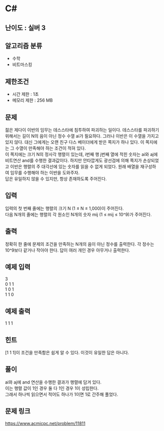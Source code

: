 # C#

## 난이도 : 실버 3

## 알고리즘 분류
  - 수학
  - 비트마스킹

## 제한조건
  - 시간 제한 : 1초
  - 메모리 제한 : 256 MB

## 문제
젊은 제다이 이반의 임무는 데스스타에 침투하여 파괴하는 일이다. 데스스타를 파괴하기 위해서는 길이 N의 음이 아닌 정수 수열 ai가 필요하다. 그러나 이반은 이 수열을 가지고 있지 않다. 대신 그에게는 오랜 친구 다스 베이더에게 받은 쪽지가 하나 있다. 이 쪽지에는 그 수열이 만족해야 하는 조건이 적혀 있다.<br/>
이 쪽지에는 크기 N의 정사각 행렬이 있는데, i번째 행 j번째 열에 적힌 숫자는 ai와 aj에 비트연산 and를 수행한 결과값이다. 하지만 안타깝게도 광선검에 의해 쪽지가 손상되었고 이반은 행렬의 주 대각선에 있는 숫자를 읽을 수 없게 되었다. 원래 배열을 재구성하여 임무를 수행해야 하는 이반을 도와주자.<br/>
답은 유일하지 않을 수 있지만, 항상 존재하도록 주어진다.<br/>

## 입력
입력의 첫 번째 줄에는 행렬의 크기 N (1 ≤ N ≤ 1,000)이 주어진다.<br/>
다음 N개의 줄에는 행렬의 각 원소인 N개의 숫자 mij (1 ≤ mij ≤ 10^9)가 주어진다.<br/>

## 출력
정확히 한 줄에 문제의 조건을 만족하는 N개의 음이 아닌 정수를 출력한다. 각 정수는 10^9보다 같거나 작아야 한다. 답이 여러 개인 경우 아무거나 출력한다.<br/>

## 예제 입력
3<br/>
0 1 1<br/>
1 0 1<br/>
1 1 0<br/>

## 예제 출력
1 1 1<br/>

## 힌트
[1 1 1]이 조건을 만족함은 쉽게 알 수 있다. 이것이 유일한 답은 아니다.<br/>

## 풀이
ai와 aj에 and 연산을 수행한 결과가 행렬에 담겨 있다.<br/>
이는 행렬 값이 1인 경우 둘 다 1인 경우 1이 성립한다.<br/>
그래서 하나씩 읽으면서 적어도 하나가 1이면 1로 간주해 풀었다.<br/>


## 문제 링크
https://www.acmicpc.net/problem/11811